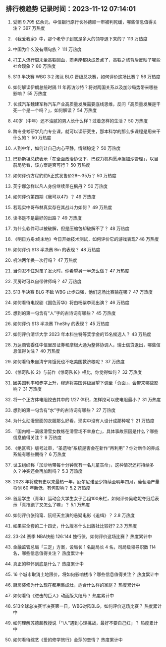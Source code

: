 
## 排行榜趋势 记录时间：2023-11-12 07:14:01
  
  1. 受贿 9.795 亿余元，中信银行原行长孙德顺一审被判死缓，哪些信息值得关注？ 397 万热度
    
  2. 《我爱我家》中，那个老爷子到底是多大的领导退下来的？ 113 万热度
    
  3. 中国为什么没有缅甸族？ 111 万热度
    
  4. 打工人流行周末坐高铁回血，商务座都快成景点了，高铁之旅背后反映了哪些社会现象？ 80 万热度
    
  5. S13 半决赛 WBG 3:2 淘汰 BLG 晋级总决赛，如何评价这场比赛？ 56 万热度
    
  6. 如何解读伊朗总统时隔 11 年再访沙特？将对两国关系以及加沙局势带来哪些影响？ 55 万热度
    
  7. 长城汽车魏建军称汽车产业高质量发展需要底线思维，反问「高质量发展是干死一个是一个吗？」，如何解读？ 54 万热度
    
  8. 40岁（中年）还不油腻的男人长什么样？过着怎样的生活？ 50 万热度
    
  9. 跨专业考研学几门专业课，就可以读研究生，那本科学的那么多课程是用来干什么的？ 50 万热度
    
  10. 人到中年，如何让自己内心平静，情绪稳定？ 50 万热度
    
  11. 巴勒斯坦总统表示「在全面政治协议下，巴权力机构愿承担加沙管理」，以目前局势看，该方案是否可行？ 50 万热度
    
  12. 如何评价方程豹豹5正式发售价28～35万？ 50 万热度
    
  13. 芙宁娜怎样以凡人身份继续呆在枫丹？ 50 万热度
    
  14. 如何评价第四期《我可以47》？ 49 万热度
    
  15. 若现实中哥布林真实存在其战斗力如何？ 49 万热度
    
  16. 读书是不是最好的出路？ 49 万热度
    
  17. 为什么软件可以被破解，但是压缩包却破解不了？ 48 万热度
    
  18. 《明日方舟:终末地》今日开始技术测试，如何评价它的游戏表现? 48 万热度
    
  19. 如何评价 S13 半决赛 Bin 的表现？ 48 万热度
    
  20. 机油两年换一次行吗？ 47 万热度
    
  21. 当你忍不住对孩子发火时，你希望另一半怎么做？ 47 万热度
    
  22. 买房时可以自带律师吗？ 47 万热度
    
  23. S13 半决赛 BLG 不敌 WBG 止步四强，他们这场比赛输在哪？ 47 万热度
    
  24. 如何看待电视剧《国色芳华》将由杨紫李现出演？ 46 万热度
    
  25. 想到的第一句含有“人”字的古诗词有哪些？ 45 万热度
    
  26. 如何评价 S13 半决赛 TheShy 的表现？ 45 万热度
    
  27. 如何评价清华大学 2023 年本科生特等奖学金的15名候选人？ 43 万热度
    
  28. 万达商管委任中信里昂证券和摩根大通为整体协调人，瑞士信贷退出，哪些信息值得关注？ 40 万热度
    
  29. 如何看待朱自清宁肯饿死也不吃美国救济粮呢？ 37 万热度
    
  30. 《惊奇队长 2》与前作《惊奇队长》相比，你觉得如何？ 32 万热度
    
  31. 因美国利率和赤字上升，穆迪将美国评级展望下调至「负面」，会带来哪些影响？ 31 万热度
    
  32. 将一个正方体电阻挖去其中的 1/27 体积，怎样挖可以使电阻最小？ 31 万热度
    
  33. 想到的第一句含有“水”字的古诗词有哪些？ 27 万热度
    
  34. 为什么动漫里面的衣服那么好看，现实中没有人设计成那种呢？ 21 万热度
    
  35. 「国内唯一满级滑雪女教练在滑雪场不幸身亡」，具体事故原因是什么？哪些信息值得关注？ 9 万热度
    
  36. 《绝区零》版号过审，“圣遗物”系统是否会在新作“再利用”？你对新作的养成系统有哪些期待？ 6 万热度
    
  37. 世卫组织称「加沙地带每十分钟就有一名儿童丧命」，这种情况还将持续多久？冲突还会再加剧吗？ 5.3 万热度
    
  38. 2023 年将成有史以来最热一年，厄尔尼诺至少持续至明年四月，葡萄酒产量将创 60 年新低，有何影响？ 5.2 万热度
    
  39. 首届学生（青年）运动会大学生女子乙组100米栏，如何评价吴艳妮夺冠后表示「真抢跑了又怎么了嘛」？ 5.1 万热度
    
  40. 如何评价张钧甯、阮经天主演的悬疑电影《追缉》？ 2.8 万热度
    
  41. 如果买全套的二十四史，什么版本什么出版社比较好? 2.3 万热度
    
  42. 23-24 赛季 NBA快船 126:144 独行侠，如何评价这场比赛？ 热度累计中
    
  43. 金融监管总局「三定」方案，设局长 1 名副局长 4 名，司局级领导职数 114 名，哪些信息值得关注？ 热度累计中
    
  44. 真正的释怀到底是什么？ 热度累计中
    
  45. 16 个城市取消土地限价，将如何影响楼市？哪些信息值得关注？ 热度累计中
    
  46. 厨房装修为什么现在都用集成灶，适合什么样的家庭？ 热度累计中
    
  47. 如何看待《进击的巨人》动画版大结局？ 热度累计中
    
  48. S13全球总决赛半决赛第一日，WBG对阵BLG，如何评价这场比赛？ 热度累计中
    
  49. 如何理解苏德超教授说「“i人”遇到心理挑战，最好不要自己扛」？ 热度累计中
    
  50. 如何看待综艺《爱的修学旅行》金莎的恋情？ 热度累计中
    